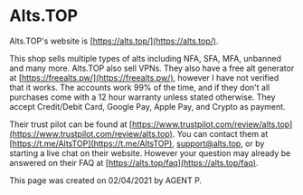 # Alts.TOP

Alts.TOP's website is [https://alts.top/](https://alts.top/).

This shop sells multiple types of alts including NFA, SFA, MFA, unbanned and many more. Alts.TOP also sell VPNs. They also have a free alt generator at [https://freealts.pw/](https://freealts.pw/), however I have not verified that it works. The accounts work 99% of the time, and if they don't all purchases come with a 12 hour warranty unless stated otherwise. They accept Credit/Debit Card, Google Pay, Apple Pay, and Crypto as payment.

Their trust pilot can be found at [https://www.trustpilot.com/review/alts.top](https://www.trustpilot.com/review/alts.top). You can contact them at [https://t.me/AltsTOP](https://t.me/AltsTOP), support@alts.top, or by starting a live chat on their website. However your question may already be answered on their FAQ at [https://alts.top/faq](https://alts.top/faq).

This page was created on 02/04/2021 by AGENT P.

